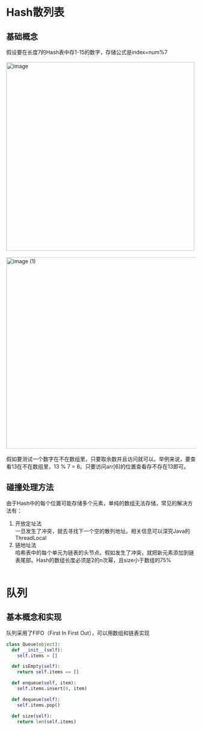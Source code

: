 # Hash散列表
## 基础概念
假设要在长度7的Hash表中存1-15的数字，存储公式是index=num%7 
<br><br>
<img width="500" alt="image" src="https://github.com/chiewhui1113/AlgorithmNotes/assets/75370269/9bbfd82a-64de-459e-bd27-375a67e8b67b">
<br><br>
<img width="507" alt="image (1)" src="https://github.com/chiewhui1113/AlgorithmNotes/assets/75370269/5ea7a84a-96be-43cc-8661-116899a98ff2">
<br><br>
假如要测试一个数字在不在数组里，只要取余数并且访问就可以。举例来说，要查看13在不在数组里，13 % 7 = 6。只要访问arr[6]的位置查看存不存在13即可。

## 碰撞处理方法
由于Hash中的每个位置可能存储多个元素，单纯的数组无法存储，常见的解决方法有：<br>
1. 开放定址法<br>
一旦发生了冲突，就去寻找下一个空的散列地址。相关信息可以深究Java的ThreadLocal<br>
2. 链地址法<br>
哈希表中的每个单元为链表的头节点。假如发生了冲突，就把新元素添加到链表尾部。Hash的数组长度必须是2的n次幂，且size小于数组的75%
<br><br>

# 队列
## 基本概念和实现
队列采用了FIFO（First In First Out），可以用数组和链表实现
```Python
class Queue(object):
  def __init__(self):
    self.items = []

  def isEmpty(self):
    return self.items == []

  def enqueue(self, item):
    self.items.insert(0, item)

  def dequeue(self):
    self.items.pop()

  def size(self):
    return len(self.items)
```
